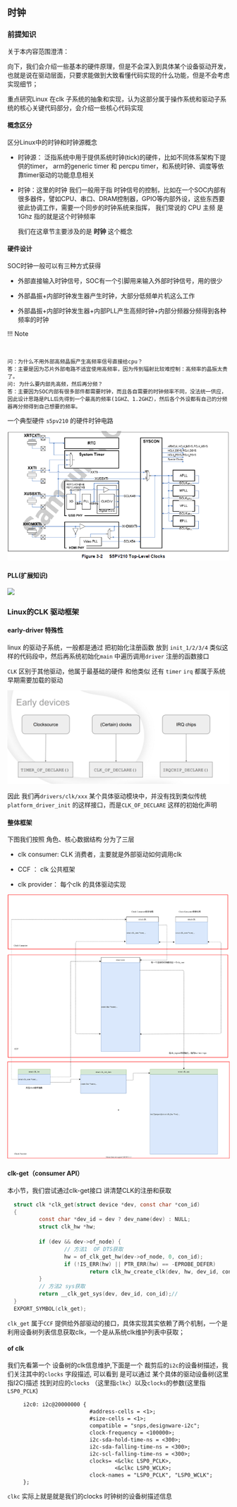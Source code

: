 ## 时钟

### 前提知识

关于本内容范围澄清：

向下，我们会介绍一些基本的硬件原理，但是不会深入到具体某个设备驱动开发，也就是说在驱动层面，只要求能做到大致看懂代码实现的什么功能，但是不会考虑实现细节；

重点研究Linux 在clk 子系统的抽象和实现，认为这部分属于操作系统和驱动子系统的核心关键代码部分，会介绍一些核心代码实现

#### 概念区分

区分Linux中的时钟和时钟源概念 

- 时钟源： 泛指系统中用于提供系统时钟(tick)的硬件，比如不同体系架构下提供的timer， arm的generic timer 和 percpu timer，和系统时钟、调度等依靠timer驱动的功能息息相关

- 时钟：这里的时钟 我们一般用于指 时钟信号的控制，比如在一个SOC内部有很多器件，譬如CPU、串口、DRAM控制器，GPIO等内部外设，这些东西要彼此协调工作，需要一个同步的时钟系统来指挥， 我们常说的 CPU 主频 是 1Ghz 指的就是这个时钟频率
  
  我们在这章节主要涉及的是 **时钟** 这个概念

#### 硬件设计

SOC时钟一般可以有三种方式获得

- 外部直接输入时钟信号，SOC有一个引脚用来输入外部时钟信号，用的很少

- 外部晶振+内部时钟发生器产生时钟，大部分低频单片机这么工作

- 外部晶振+内部时钟发生器+内部PLL产生高频时钟+内部分频器分频得到各种频率的时钟

!!! Note

       

    问：为什么不用外部高频晶振产生高频率信号直接给cpu？
    答：主要是因为芯片外部电路不适宜使用高频率，因为传到辐射比较难控制：高频率的晶振太贵了。
    问: 为什么要内部先高频，然后再分频？
    答：主要因为SOC内部有很多部件都需要时钟，而且各自需要的时钟频率不同，没法统一供应，
    因此设计思路是PLL后先得到一个最高的频率(1GHZ、1.2GHZ），然后各个外设都有自己的分频器再分频得到自己想要的频率。

一个典型硬件 `s5pv210` 的硬件时钟电路

![](./images/6.png)

#### PLL(扩展知识)

![](D:\02-code\Linux-book\docs\driver\images\5.png)

### Linux的CLK 驱动框架

#### early-driver 特殊性

 linux 的驱动子系统，一般都是通过 把初始化注册函数 放到  `init_1/2/3/4` 类似这样的代码段中，然后再系统初始化`main` 中遍历调用`driver` 注册的函数接口

`CLK`   区别于其他驱动，他属于最基础的硬件 和他类似 还有 `timer` `irq` 都属于系统早期需要加载的驱动 

![](./images/7.png)

因此 我们再`drivers/clk/xxx` 某个具体驱动模块中，并没有找到类似传统`platform_driver_init` 的这样接口，而是`CLK_OF_DECLARE` 这样的初始化声明

#### 整体框架

下图我们按照 角色、核心数据结构 分为了三层

- clk consumer:  CLK 消费者，主要就是外部驱动如何调用clk 

- CCF ： clk 公共框架

- clk provider： 每个clk 的具体驱动实现



![](./images/1.svg)

#### clk-get（consumer API）

本小节，我们尝试通过clk-get接口 讲清楚CLK的注册和获取

```c
  struct clk *clk_get(struct device *dev, const char *con_id)
  { 
          const char *dev_id = dev ? dev_name(dev) : NULL;
          struct clk_hw *hw;   
  
          if (dev && dev->of_node) {  
                  // 方法1  OF DTS获取  
                  hw = of_clk_get_hw(dev->of_node, 0, con_id);
                  if (!IS_ERR(hw) || PTR_ERR(hw) == -EPROBE_DEFER)
                          return clk_hw_create_clk(dev, hw, dev_id, con_id);
          }                    
          // 方法2 sys获取  
          return __clk_get_sys(dev, dev_id, con_id);//  
  } 
  EXPORT_SYMBOL(clk_get); 
```

`clk_get` 属于`CCF` 提供给外部驱动的接口，具体实现其实依赖了两个机制，一个是 利用设备树列表信息获取clk，一个是从系统clk维护列表中获取；



#### of clk

我们先看第一个 设备树的clk信息维护,下面是一个 裁剪后的`i2c`的设备树描述，我们关注其中的`clocks` 字段描述,  可以看到 是可以通过 某个具体的驱动设备树(这里指I2C)描述 找到对应的`clocks` （这里指`clkc`）以及`clocks`的参数(这里指`LSP0_PCLK`) 

```
     i2c0: i2c@20000000 {
                          #address-cells = <1>;           
                          #size-cells = <1>;              
                          compatible = "snps,designware-i2c";
                          clock-frequency = <100000>;     
                          i2c-sda-hold-time-ns = <300>;   
                          i2c-sda-falling-time-ns = <300>;
                          i2c-scl-falling-time-ns = <300>;
                          clocks= <&clkc LSP0_PCLK>,      
                                  <&clkc LSP0_WCLK>;              
                          clock-names = "LSP0_PCLK", "LSP0_WCLK";
     };  
```

`clkc` 实际上就是就是我们的clocks 时钟树的设备树描述信息

